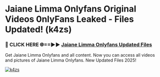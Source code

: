 # Jaiane Limma Onlyfans Original Videos 0nlyFans Leaked - Files Updated! (k4zs)

<h3>🔴 CLICK HERE 🌐==►► <a href="https://tinyurl.com/ehrbuxhb" rel="nofollow">Jaiane Limma Onlyfans Updated Files</a></h3>

Get Jaiane Limma Onlyfans and all content. Now you can access all videos and pictures of Jaiane Limma Onlyfans. New Updated Files 2025!

[![k4zs](https://i.imgur.com/lVYEuWS.gif)](https://tinyurl.com/ehrbuxhb)
